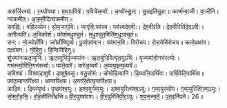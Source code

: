 

  
अस॑र्जि॒रथ्य॑:। र॒थ्यो॑यथा। य॒था॒प॒वित्रे॑। प॒वित्रे॑च॒म्वो॑:। च॒म्वो॑स्सु॒त:। सु॒तइति॑सु॒त:॥ कार्ष्म॑न्वा॒जी। वा॒जीनि। न्य॑क्रमीत्। अ॒क्र॒मी॒दित्य॑क्रमीत्॥  
सवह्नि॑:। वह्नि॑स्सोम। सो॒म॒जागृ॑वि:। जागृ॑वि॒:पव॑स्व। पव॑स्वदेव॒वी:। दे॒व॒वीर॑ति। दे॒व॒वीरिति॑दे॒व॒ऽवी:। अतीत्यति॑॥ अ॒भिकोशं॑। कोशं॑मधु॒श्चुतं॑। म॒धु॒श्चुत॒मिति॑म॒धु॒ऽश्चुतं॑॥  
सन॑:। नो॒ज्योतीं॑षि। ज्योतीं॑षिपूर्व्य। पू॒र्व्य॒पव॑मान। पव॑मान॒वि। विरो॑चय। रो॒च॒येति॑रोचय॥ क्रत्वे॒दक्षा॑य। दक्षा॑यन:। नो॒हि॒नु॒। हि॒न्विति॑हिनु॥  
शुं॒भमा॑नऋता॒युभि॑:। ऋ॒ता॒युभि॑र्मृ॒ज्यमा॑नः। ऋ॒त॒युभि॒रित्यृ॑त॒युऽभि॑:। मृ॒ज्यमा॑नो॒गभ॑स्त्यो:। गभ॑स्त्यो॒रिति॒गभ॑स्त्यो:॥ पव॑ते॒वारे॑। वारे॑अ॒व्यये॑। अ॒व्यय॒इत्य॒व्यये॑॥  
सविश्वा॑। विश्वा॑दा॒शुषे॑। दा॒शुषे॒वसु॑। वसु॒सोम॑:। सोमो॑दि॒व्यानि॑। दि॒व्यानि॒पार्थि॑वा। पार्थि॒वेति॒पार्थि॑वा॥ पव॑ता॒मान्तरि॑क्ष्या। आन्तरि॑क्ष्या। अ॒न्तरि॒क्षेत्य॒न्तरि॑क्ष्या॥  
आदि॒व:। दि॒वस्पृ॒ष्ठं। पृ॒ष्ठम॑श्व॒यु:। अ॒श्व॒युर्ग॑व्य॒यु:। अ॒श्व॒युरित्य॑श्व॒ऽयु:। ग॒व्य॒युस्सो॑म। ग॒व्य॒युरिति॑ग॒व्य॒ऽयु:। सो॒म॒रो॒ह॒सि॒। रो॒ह॒सीति॑रोहसि॥ वी॒र॒युश्श॑वश:। वी॒र॒युरिति॑वी॒र॒ऽयु:। श॒व॒स॒स्प॒ते॒। प॒त॒इति॑पते। 26॥  
